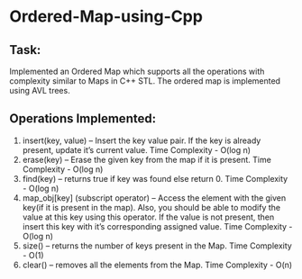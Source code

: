 # Ordered-Map-using-Cpp

## Task:
Implemented an Ordered Map which supports all the operations with complexity similar to Maps in C++ STL. The ordered map is implemented using AVL trees.

## Operations Implemented:
1. insert(key, value) – Insert the key value pair. If the key is already present, update it’s current value. Time Complexity - O(log n)
2. erase(key) – Erase the given key from the map if it is present. Time Complexity - O(log n)
3. find(key) – returns true if key was found else return 0. Time Complexity - O(log n)
4. map_obj[key] (subscript operator) – Access the element with the given key(if it is present in the map). Also, you should be able to modify the value at this key using this operator. If the value is not present, then insert this key with it’s corresponding assigned value. Time Complexity - O(log n)
5. size() – returns the number of keys present in the Map. Time Complexity - O(1)
6. clear() – removes all the elements from the Map. Time Complexity - O(n)

